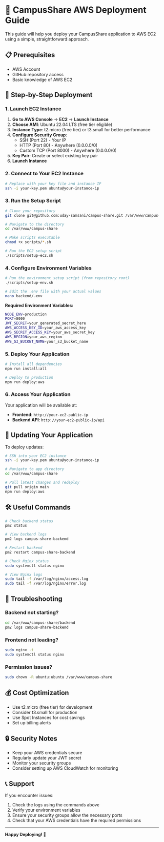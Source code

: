 # 🚀 CampusShare AWS Deployment Guide

This guide will help you deploy your CampusShare application to AWS EC2 using a simple, straightforward approach.

## 📋 Prerequisites

- AWS Account
- GitHub repository access
- Basic knowledge of AWS EC2

## 🎯 Step-by-Step Deployment

### 1. Launch EC2 Instance

1. **Go to AWS Console** → **EC2** → **Launch Instance**
2. **Choose AMI**: Ubuntu 22.04 LTS (free tier eligible)
3. **Instance Type**: t2.micro (free tier) or t3.small for better performance
4. **Configure Security Group**:
   - SSH (Port 22) - Your IP
   - HTTP (Port 80) - Anywhere (0.0.0.0/0)
   - Custom TCP (Port 8000) - Anywhere (0.0.0.0/0)
5. **Key Pair**: Create or select existing key pair
6. **Launch Instance**

### 2. Connect to Your EC2 Instance

```bash
# Replace with your key file and instance IP
ssh -i your-key.pem ubuntu@your-instance-ip
```

### 3. Run the Setup Script

```bash
# Clone your repository
git clone git@github.com:uday-samsani/campus-share.git /var/www/campus-share

# Navigate to the directory
cd /var/www/campus-share

# Make scripts executable
chmod +x scripts/*.sh

# Run the EC2 setup script
./scripts/setup-ec2.sh
```

### 4. Configure Environment Variables

```bash
# Run the environment setup script (from repository root)
./scripts/setup-env.sh

# Edit the .env file with your actual values
nano backend/.env
```

**Required Environment Variables:**
```bash
NODE_ENV=production
PORT=8000
JWT_SECRET=your_generated_secret_here
AWS_ACCESS_KEY_ID=your_aws_access_key
AWS_SECRET_ACCESS_KEY=your_aws_secret_key
AWS_REGION=your_aws_region
AWS_S3_BUCKET_NAME=your_s3_bucket_name
```

### 5. Deploy Your Application

```bash
# Install all dependencies
npm run install:all

# Deploy to production
npm run deploy:aws
```

### 6. Access Your Application

Your application will be available at:
- **Frontend**: `http://your-ec2-public-ip`
- **Backend API**: `http://your-ec2-public-ip/api`

## 🔄 Updating Your Application

To deploy updates:

```bash
# SSH into your EC2 instance
ssh -i your-key.pem ubuntu@your-instance-ip

# Navigate to app directory
cd /var/www/campus-share

# Pull latest changes and redeploy
git pull origin main
npm run deploy:aws
```

## 🛠️ Useful Commands

```bash
# Check backend status
pm2 status

# View backend logs
pm2 logs campus-share-backend

# Restart backend
pm2 restart campus-share-backend

# Check Nginx status
sudo systemctl status nginx

# View Nginx logs
sudo tail -f /var/log/nginx/access.log
sudo tail -f /var/log/nginx/error.log
```

## 🔧 Troubleshooting

### Backend not starting?
```bash
cd /var/www/campus-share/backend
pm2 logs campus-share-backend
```

### Frontend not loading?
```bash
sudo nginx -t
sudo systemctl status nginx
```

### Permission issues?
```bash
sudo chown -R ubuntu:ubuntu /var/www/campus-share
```

## 💰 Cost Optimization

- Use t2.micro (free tier) for development
- Consider t3.small for production
- Use Spot Instances for cost savings
- Set up billing alerts

## 🔒 Security Notes

- Keep your AWS credentials secure
- Regularly update your JWT secret
- Monitor your security groups
- Consider setting up AWS CloudWatch for monitoring

## 📞 Support

If you encounter issues:
1. Check the logs using the commands above
2. Verify your environment variables
3. Ensure your security groups allow the necessary ports
4. Check that your AWS credentials have the required permissions

---

**Happy Deploying! 🎉**
